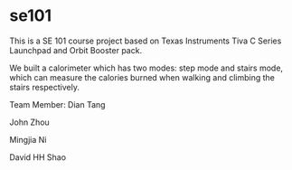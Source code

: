 # se101

This is a SE 101 course project based on Texas Instruments Tiva C Series Launchpad and Orbit Booster pack.

We built a calorimeter which has two modes: step mode and stairs mode, which can measure the calories burned when walking and climbing the stairs respectively.

Team Member:
Dian Tang

John Zhou

Mingjia Ni

David HH Shao
